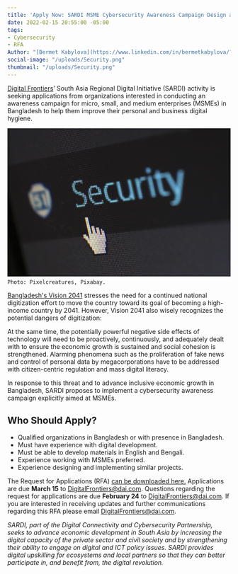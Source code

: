 ```yaml
---
title: 'Apply Now: SARDI MSME Cybersecurity Awareness Campaign Design and Implementation'
date: 2022-02-15 20:55:00 -05:00
tags:
- Cybersecurity
- RFA
Author: "[Bermet Kabylova](https://www.linkedin.com/in/bermetkabylova/?originalSubdomain=kg)"
social-image: "/uploads/Security.png"
thumbnail: "/uploads/Security.png"
---
```


[Digital Frontiers](https://www.dai.com/our-work/projects/worldwide-digital-frontiers-df)’ South Asia Regional Digital Initiative (SARDI) activity is seeking applications from organizations interested in conducting an awareness campaign for micro, small, and medium enterprises (MSMEs) in Bangladesh to help them improve their personal and business digital hygiene.

![Security.png](/uploads/Security.png)`Photo: Pixelcreatures, Pixabay.`

<!--more-->

[Bangladesh's Vision 2041](/uploads/vision%202021-2041.pdf) stresses the need for a continued national digitization effort to move the country toward its goal of becoming a high-income country by 2041. However, Vision 2041 also wisely recognizes the potential dangers of digitization:

At the same time, the potentially powerful negative side effects of technology will need to be proactively, continuously, and adequately dealt with to ensure the economic growth is sustained and social cohesion is strengthened. Alarming phenomena such as the proliferation of fake news and control of personal data by megacorporations have to be addressed with citizen-centric regulation and mass digital literacy.

In response to this threat and to advance inclusive economic growth in Bangladesh, SARDI proposes to implement a cybersecurity awareness campaign explicitly aimed at MSMEs.

## Who Should Apply?

* Qualified organizations in Bangladesh or with presence in Bangladesh.
* Must have experience with digital development.
* Must be able to develop materials in English and Bengali.
* Experience working with MSMEs preferred.
* Experience designing and implementing similar projects.

The Request for Applications (RFA) [can be downloaded here.](/uploads/Digital%20Frontiers-RFA-2022-07-SARDI%20CybersecurityCampaign%20(1).pdf) Applications are due **March 15** to [DigitalFrontiers@dai.com](mailto:DigitalFrontiers@dai.com). Questions regarding the request for applications are due **February 24** to [DigitalFrontiers@dai.com](mailto:DigitalFrontiers@dai.com). If you are interested in receiving updates and further communications regarding this RFA please email [DigitalFrontiers@dai.com](mailto:DigitalFrontiers@dai.com).

*SARDI, part of the Digital Connectivity and Cybersecurity Partnership, seeks to advance economic development in South Asia by increasing the digital capacity of the private sector and civil society and by strengthening their ability to engage on digital and ICT policy issues. SARDI provides digital upskilling for ecosystems and local partners so that they can better participate in, and benefit from, the digital revolution.*